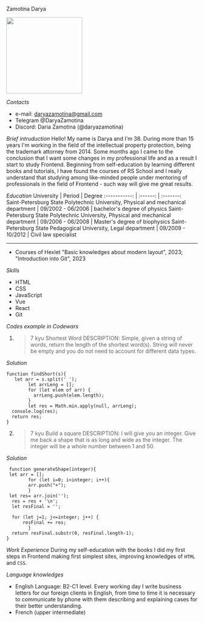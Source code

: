 Zamotina Darya

<img src="https://github.com/DaryaZamotina/rsschool-cv/assets/133055781/2dc793db-3d5c-40d0-acbc-51d85ac78783" width="200" height="200">


*Contacts* 
* e-mail: daryazamotina@gmail.com
* Telegram @DaryaZamotina
* Discord: Daria Zamotina (@daryazamotina)


*Brief intruduction*
Hello! My name is Darya and I'm 38. During more than 15 years I'm working in the field of the intellectual property protection, being the trademark attorney from 2014. Some months ago I came to the conclusion that I want some changes in my professional life and as a result I start to study Frontend. Beginning from self-education by learning different books and tutorials, I have found the courses of RS School and I really understand that studying among like-minded people under mentoring of professionals in the field of Frontend - such way will give me great results.


*Education*
University  | Period | Degree
:-----------: | :------: | :-------:
Saint-Petersburg State Polytechnic University, Physical and mechanical department |  09/2002 - 06/2006  | bachelor's degree of physics
Saint-Petersburg State Polytechnic University, Physical and mechanical department  | 09/2006 - 06/2008 | Master's degree of biophysics
Saint-Petersburg State Pedagogical University, Legal department  |  09/2009 - 10/2012  |  Civil law specialist
****
* Courses of Hexlet "Basic knowledges about modern layout", 2023; "Introduction into Git", 2023


*Skills*
* HTML
* CSS
* JavaScript
* Vue
* React
* Git


*Codes example in Codewars*

1. > 7 kyu  Shortest Word
DESCRIPTION:
Simple, given a string of words, return the length of the shortest word(s). String will never be empty and you do not need to account for different data types.

*Solution*
```
function findShort(s){
   let arr = s.split(' ');
        let arrLeng = [];
        for (let elem of arr) {
          arrLeng.push(elem.length);
        }
        let res = Math.min.apply(null, arrLeng);
  console.log(res);
  return res;
}
```

2. > 7 kyu Build a square
DESCRIPTION:
I will give you an integer. Give me back a shape that is as long and wide as the integer. The integer will be a whole number between 1 and 50.
 
 *Solution*
```
 function generateShape(integer){
 let arr = [];
        for (let i=0; i<integer; i++){
        arr.push("+");    
        }
 let res= arr.join('');
  res = res + '\n';
  let resFinal = '';
        
  for (let j=1; j<=integer; j++) {
      resFinal += res;
        }
  return resFinal.substr(0, resFinal.length-1);
}
```

*Work Experience*
During my self-education with the books I did my first steps in Frontend making first simplest sites, improving knowledges of `HTML` and `CSS`. 


*Language knowledges*
* English Language: B2-C1 level. 
Every working day I write business letters for our foreign clients in English,  from time to time it is necessary to communicate by phone with them describing and explaining cases for their better understanding.
* French (upper intermediate)
